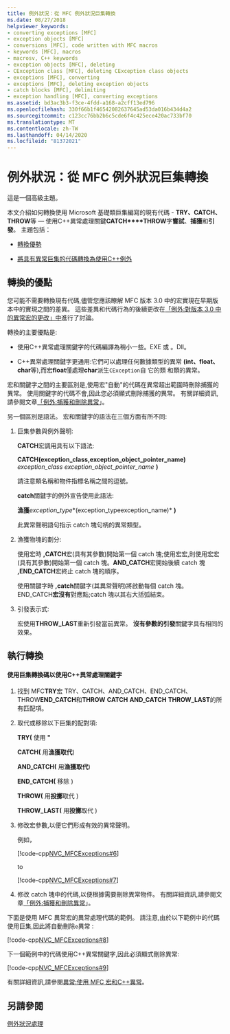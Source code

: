 ```yaml
---
title: 例外狀況：從 MFC 例外狀況巨集轉換
ms.date: 08/27/2018
helpviewer_keywords:
- converting exceptions [MFC]
- exception objects [MFC]
- conversions [MFC], code written with MFC macros
- keywords [MFC], macros
- macrosv, C++ keywords
- exception objects [MFC], deleting
- CException class [MFC], deleting CException class objects
- exceptions [MFC], converting
- exceptions [MFC], deleting exception objects
- catch blocks [MFC], delimiting
- exception handling [MFC], converting exceptions
ms.assetid: bd3ac3b3-f3ce-4fdd-a168-a2cff13ed796
ms.openlocfilehash: 330f66b1f46542082637645ad53da016b434d4a2
ms.sourcegitcommit: c123cc76bb2b6c5cde6f4c425ece420ac733bf70
ms.translationtype: MT
ms.contentlocale: zh-TW
ms.lasthandoff: 04/14/2020
ms.locfileid: "81372021"
---
```

# <a name="exceptions-converting-from-mfc-exception-macros"></a>例外狀況：從 MFC 例外狀況巨集轉換

這是一個高級主題。

本文介紹如何轉換使用 Microsoft 基礎類巨集編寫的現有代碼 - **TRY、CATCH、THROW**等 — 使用C++異常處理關鍵**CATCH****THROW**字**嘗試**、**捕獲**和**引發**。 主題包括：

- [轉換優勢](#_core_advantages_of_converting)

- [將具有異常巨集的代碼轉換為使用C++例外](#_core_doing_the_conversion)

## <a name="advantages-of-converting"></a><a name="_core_advantages_of_converting"></a>轉換的優點

您可能不需要轉換現有代碼,儘管您應該瞭解 MFC 版本 3.0 中的宏實現在早期版本中的實現之間的差異。 這些差異和代碼行為的後續更改在[「例外:對版本 3.0 中的異常宏的更改」中](../mfc/exceptions-changes-to-exception-macros-in-version-3-0.md)進行了討論。

轉換的主要優點是:

- 使用C++異常處理關鍵字的代碼編譯為稍小一些。EXE 或 。Dll。

- C++異常處理關鍵字更通用:它們可以處理任何數據類型的異常 **(int、float、char**等),而宏**float**僅處理**char**派生`CException`自 它的類 和類的異常。

宏和關鍵字之間的主要區別是,使用宏"自動"的代碼在異常超出範圍時刪除捕獲的異常。 使用關鍵字的代碼不會,因此您必須顯式刪除捕獲的異常。 有關詳細資訊,請參閱文章[「例外:捕獲和刪除異常](../mfc/exceptions-catching-and-deleting-exceptions.md)」。

另一個區別是語法。 宏和關鍵字的語法在三個方面有所不同:

1. 巨集參數與例外聲明:

   **CATCH**宏調用具有以下語法:

   **CATCH(exception_class,exception_object_pointer_name)** *exception_class* *exception_object_pointer_name* **)**

   請注意類名稱和物件指標名稱之間的逗號。

   **catch**關鍵字的例外宣告使用此語法:

   **漁獲***exception_type**(exception_typeexception_name)* **)**

   此異常聲明語句指示 catch 塊句柄的異常類型。

2. 漁獲物塊的劃分:

   使用宏時 **,CATCH**宏(具有其參數)開始第一個 catch 塊;使用宏宏,則使用宏宏(具有其參數)開始第一個 catch 塊。**AND_CATCH**宏開始後續 catch 塊 **,END_CATCH**宏終止 catch 塊的順序。

   使用關鍵字時 **,catch**關鍵字(其異常聲明)將啟動每個 catch 塊。 END_CATCH**宏沒有**對應點;catch 塊以其右大括弧結束。

3. 引發表示式:

   宏使用**THROW_LAST**重新引發當前異常。 **沒有參數的引發**關鍵字具有相同的效果。

## <a name="doing-the-conversion"></a><a name="_core_doing_the_conversion"></a>執行轉換

#### <a name="to-convert-code-using-macros-to-use-the-c-exception-handling-keywords"></a>使用巨集轉換碼以使用C++異常處理關鍵字

1. 找到 MFC**TRY**宏 TRY、CATCH、AND_CATCH、END_CATCH、THROW**END_CATCH**和**THROW** **CATCH** **AND_CATCH** **THROW_LAST**的所有匹配項。

2. 取代或移除以下巨集的配對項:

   **TRY(** 使用 **"**

   **CATCH(** 用**漁獲取代**)

   **AND_CATCH(** 用**漁獲取代**)

   **END_CATCH(** 移除 )

   **THROW(** 用**投擲**取代 )

   **THROW_LAST(** 用**投擲**取代 )

3. 修改宏參數,以便它們形成有效的異常聲明。

   例如，

   [!code-cpp[NVC_MFCExceptions#6](../mfc/codesnippet/cpp/exceptions-converting-from-mfc-exception-macros_1.cpp)]

   to

   [!code-cpp[NVC_MFCExceptions#7](../mfc/codesnippet/cpp/exceptions-converting-from-mfc-exception-macros_2.cpp)]

4. 修改 catch 塊中的代碼,以便根據需要刪除異常物件。 有關詳細資訊,請參閱文章[「例外:捕獲和刪除異常](../mfc/exceptions-catching-and-deleting-exceptions.md)」。

下面是使用 MFC 異常宏的異常處理代碼的範例。 請注意,由於以下範例中的代碼使用巨集,因此將自動刪除`e`異常 :

[!code-cpp[NVC_MFCExceptions#8](../mfc/codesnippet/cpp/exceptions-converting-from-mfc-exception-macros_3.cpp)]

下一個範例中的代碼使用C++異常關鍵字,因此必須顯式刪除異常:

[!code-cpp[NVC_MFCExceptions#9](../mfc/codesnippet/cpp/exceptions-converting-from-mfc-exception-macros_4.cpp)]

有關詳細資訊,請參閱[異常:使用 MFC 宏和C++異常](../mfc/exceptions-using-mfc-macros-and-cpp-exceptions.md)。

## <a name="see-also"></a>另請參閱

[例外狀況處理](../mfc/exception-handling-in-mfc.md)<br/>
